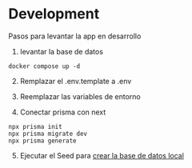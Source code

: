 # Development
Pasos para levantar la app en desarrollo

1. levantar la base de datos
```
docker compose up -d
```

2. Remplazar el .env.template a .env
3. Reemplazar las variables de entorno

4. Conectar prisma con next
```
npx prisma init
npx prisma migrate dev
npx prisma generate
```

5.  Ejecutar el Seed para [crear la base de datos local](http://localhost:3000/api/seed)

